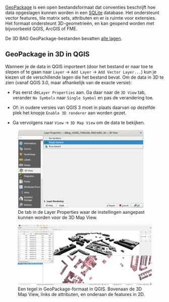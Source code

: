 

[GeoPackage](https://www.geopackage.org) is een open bestandsformaat dat conventies beschrijft hoe data opgeslagen kunnen worden in een [SQLite](https://www.sqlite.org/index.html) database. Het ondersteunt vector features, tile matrix sets, attributen en er is ruimte voor extensies. Het formaat ondersteunt 3D-geometrieën, en kan geopend worden met bijvoorbeeld QGIS, ArcGIS of FME.

De 3D BAG GeoPackage-bestanden bevatten [alle lagen](../../schema/layers/#data-layers).

## GeoPackage in 3D in QGIS

Wanneer je de data in QGIS importeert (door het bestand er naar toe te slepen of te gaan naar `Layer` -> `Add Layer` -> `Add Vector Layer...`) kun je kiezen uit de verschillende lagen die het bestand bevat. Om de data in 3D te zien (vanaf QGIS 3.0, maar afhankelijk van de exacte versie):

- Pas eerst de`Layer Properties` aan. Ga daar naar de `3D View` tab, verander `No Symbols` naar `Single Symbol` en pas de verandering toe.
- Of: in oudere versies van QGIS 3 moet in plaats daarvan op dezelfde plek het knopje `Enable 3D renderer` aan worden gezet. 

- Ga vervolgens naar `View` -> `3D Map View` om de data te bekijken.

<figure>
  <a href="../../../images_common/gpkg.png">
    <img src="../../../images_common/gpkg.png" width="400" />
  </a>
  <figcaption>De tab in de Layer Properties waar de instellingen aangepast kunnen worden voor de 3D Map View.</figcaption>
</figure>


<figure>
  <a href="../../../images_common/gpkg2.png">
    <img src="../../../images_common/gpkg2.png" />
  </a>
  <figcaption>Een tegel in GeoPackage-formaat in QGIS. Bovenaan de 3D Map View, links de attributen, en onderaan de features in 2D.</figcaption>
</figure>

